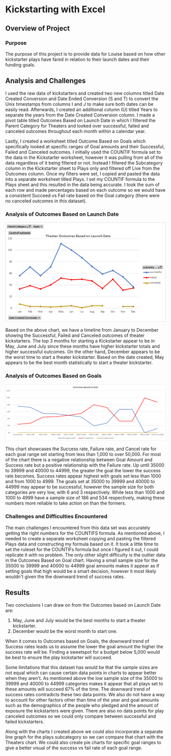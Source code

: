 # Kickstarting with Excel

## Overview of Project

### Purpose

The purpose of this project is to provide data for Louise based on how other kickstarter plays have fared in relation to their launch dates and their funding goals.


## Analysis and Challenges

I used the raw data of kickstarters and created two new columns titled Date Created Conversion and Date Ended Conversion (S and T) to convert the Unix timestamps from columns I and J to make sure both dates can be easily read. Afterwards, I created an additional column (U) titled Years to separate the years from the Date Created Conversion column. I made a pivot table titled Outcomes Based on Launch Date in which I filtered the Parent Category for Theaters and looked over successful, failed and canceled outcomes throughout each month within a calendar year. 

Lastly, I created a worksheet titled Outcome Based on Goals which specifically looked at specific ranges of Goal amounts and their Successful, Failed and Canceled outcomes. I initially used the COUNTIF formula set to the data in the Kickstarter worksheet, however it was pulling from all of the data regardless of it being filtered or not. Instead I filtered the Subcategory column in the Kickstarter sheet to Plays only and filtered off Live from the Outcomes column. Once my filters were set, I copied and pasted the data into a separate worksheet titled Plays. I set my COUNTIF formula to the Plays sheet and this resulted in the data being accurate. I took the sum of each row and made percentages based on each outcome so we would have a consistent Succeed vs Fail rate based on the Goal category (there were no canceled outcomes in this dataset).


### Analysis of Outcomes Based on Launch Date

![Theater_Outcomes_vs_Launch.png](Resources/Theater_Outcomes_vs_Launch.png)

Based on the above chart, we have a timeline from January to December showing the Successful, Failed and Canceled outcomes of theater kickstarters. The top 3 months for starting a Kickstarter appear to be in May, June and July since these months have higher kickstarter totals and higher successful outcomes. On the other hand, December appears to be the worst time to start a theater kickstarter. Based on the date created, May appears to be the best month statistically to start a theater kickstarter.


### Analysis of Outcomes Based on Goals

![Outcomes_vs_Goals.png](Resources/Outcomes_vs_Goals.png)

This chart showcases the Success rate, Failure rate, and Cancel rate for each goal range set starting from less than 1,000 to over 50,000. For most of the chart there is a negative relationship between Goal Amount and Success rate but a positive relationship with the Failure rate. Up until 35000 to 39999 and 40000 to 44999, the greater the goal the lower the success rate becomes. Success rates appear highest with goals set less than 1000 and from 1000 to 4999. The goals set at 35000 to 39999 and 40000 to 44999 may appear to be successful, however the sample size for both categories are very low, with 6 and 3 respectively. While less than 1000 and 1000 to 4999 have a sample size of 186 and 534 respectively, making these numbers more reliable to take action on than the formers.

### Challenges and Difficulties Encountered

The main challenges I encountered from this data set was accurately getting the right numbers for the COUNTIFS formula. As mentioned above, I needed to create a separate worksheet copying and pasting the filtered Plays data and constructing my formula based on it. It took a little time to set the ruleset for the COUNTIFs formula but once I figured it out, I could replicate it with no problem. The only other slight difficulty is the outlier data in the Outcomes Based on Goal chart. Having a small sample size for the 35000 to 39999 and 40000 to 44999 goal amounts makes it appear as if setting goals that high would be a smart decision, however it most likely wouldn't given the the downward trend of success rates.

## Results

Two conclusions I can draw on from the Outcomes based on Launch Date are:
1. May, June and July would be the best months to start a theater kickstarter. 
2. December would be the worst month to start one.

When it comes to Outcomes based on Goals, the downward trend of Success rates leads us to assume the lower the goal amount the higher the success rate will be. Finding a sweetspot for a budget below 5,000 would be best to ensure the play kickstarter will succeed.

Some limitations that this dataset has would be that the sample sizes are not equal which can cause certain data points in charts to appear better when they aren't. As mentioned above the low sample size of the 35000 to 39999 and 40000 to 44999 categories makes it appear that all plays set to these amounts will succeed 67% of the time. The downward trend of success rates contradicts these two data points. We also do not have a way to account for other factors other than time of the year and goal amounts such as the demographics of the people who pledged and the amount of exposure the kickstarters were given. There are also no data points for play canceled outcomes so we could only compare between successful and failed kickstarters.

Along with the charts I created above we could also incorporate a separate line graph for the plays subcategory so we can compare that chart with the Theaters chart. We could also create pie charts for specific goal ranges to give a better visual of the success vs fail rate of each goal range.



